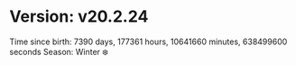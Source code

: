 # Version: v20.2.24
Time since birth: 7390 days, 177361 hours, 10641660 minutes, 638499600 seconds
Season: Winter ❄️
